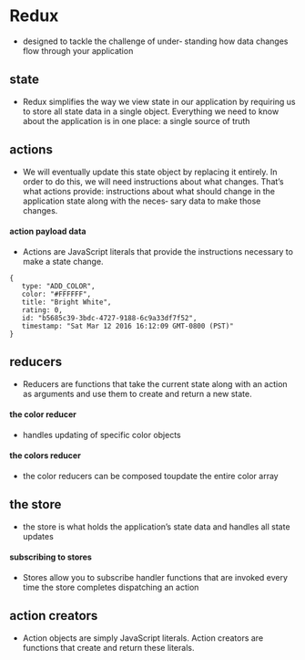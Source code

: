 # Redux

- designed to tackle the challenge of under‐ standing how data changes flow through your application

## state

- Redux simplifies the way we view state in our application by requiring us to store all state data in a single object. Everything we need to know about the application is in one place: a single source of truth

## actions

- We will eventually update this state object by replacing it entirely. In order to do this, we will need instructions about what changes. That’s what actions provide: instructions about what should change in the application state along with the neces‐ sary data to make those changes.

#### action payload data

- Actions are JavaScript literals that provide the instructions necessary to make a state change.

```
{
   type: "ADD_COLOR",
   color: "#FFFFFF",
   title: "Bright White",
   rating: 0,
   id: "b5685c39-3bdc-4727-9188-6c9a33df7f52",
   timestamp: "Sat Mar 12 2016 16:12:09 GMT-0800 (PST)"
}
```

## reducers

- Reducers are functions that take the current state along with an action as arguments and use them to create and return a new state.

#### the color reducer

- handles updating of specific color objects

#### the colors reducer

- the color reducers can be composed toupdate the entire color array

## the store

- the store is what holds the application’s state data and handles all state updates

#### subscribing to stores

- Stores allow you to subscribe handler functions that are invoked every time the store completes dispatching an action

## action creators

- Action objects are simply JavaScript literals. Action creators are functions that create and return these literals.
